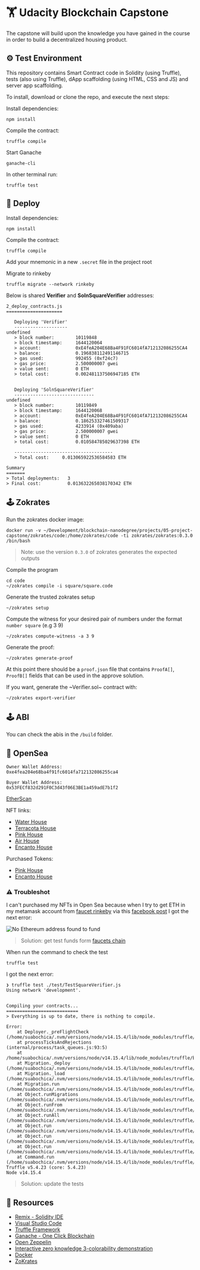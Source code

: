 # 🏋 Udacity Blockchain Capstone

The capstone will build upon the knowledge you have gained in the course in order to build a decentralized housing product. 

## ⚙️ Test Environment

This repository contains Smart Contract code in Solidity (using Truffle), tests (also using Truffle), dApp scaffolding (using HTML, CSS and JS) and server app scaffolding.

To install, download or clone the repo, and execute the next steps:

Install dependencies:

`npm install`

Compile the contract:

`truffle compile`

Start Ganache

`ganache-cli`

In other terminal run:

`truffle test`

## 🚀 Deploy


Install dependencies:

`npm install`

Compile the contract:

`truffle compile`

Add your mnemonic in a new `.secret` file in the project root


Migrate to rinkeby

`truffle migrate --network rinkeby`

Below is shared **Verifier** and **SolnSquareVerifier** addresses:

```
2_deploy_contracts.js
=====================

   Deploying 'Verifier'
   --------------------
undefined
   > block number:        10119848
   > block timestamp:     1644120064
   > account:             0xE4feA204E68Ba4F91FC6014fA712132086255CA4
   > balance:             0.196838112491146715
   > gas used:            992455 (0xf24c7)
   > gas price:           2.500000007 gwei
   > value sent:          0 ETH
   > total cost:          0.002481137506947185 ETH


   Deploying 'SolnSquareVerifier'
   ------------------------------
undefined
   > block number:        10119849
   > block timestamp:     1644120068
   > account:             0xE4feA204E68Ba4F91FC6014fA712132086255CA4
   > balance:             0.186253327461509317
   > gas used:            4233914 (0x409aba)
   > gas price:           2.500000007 gwei
   > value sent:          0 ETH
   > total cost:          0.010584785029637398 ETH

   -------------------------------------
   > Total cost:     0.013065922536584583 ETH

Summary
=======
> Total deployments:   3
> Final cost:          0.013632265038170342 ETH
```

## 🕹️ Zokrates

Run the zokrates docker image:

```
docker run -v ~/Development/blockchain-nanodegree/projects/05-project-capstone/zokrates/code:/home/zokrates/code -ti zokrates/zokrates:0.3.0 /bin/bash
```
> Note: use the version `0.3.0` of zokrates generates the expected outputs

Compile the program

```
cd code
~/zokrates compile -i square/square.code
```

Generate the trusted zokrates setup

```
~/zokrates setup
```

Compute the witness for your desired pair of numbers under the format `number square` (e.g 3 9)

```
~/zokrates compute-witness -a 3 9
```

Generate the proof:

```
~/zokrates generate-proof
```

At this point there should be a `proof.json` file that contains `ProofA[]`, `ProofB[]` fields that can be used in the approve solution.

If you want, generate the ~Verifier.sol~ contract with:

```
~/zokrates export-verifier
```
## 🕹️ ABI

You can check the abis in the `/build` folder.

## 🌊 OpenSea

```
Owner Wallet Address:
0xe4fea204e68ba4f91fc6014fa712132086255ca4

Buyer Wallet Address:
0x53FECf832d291F0C3d43f06E3BE1a459adE7b1f2

```

[EtherScan](https://rinkeby.etherscan.io/address/0xe4fea204e68ba4f91fc6014fa712132086255ca4)

NFT links:

- [Water House](https://testnets.opensea.io/assets/0x88b48f654c30e99bc2e4a1559b4dcf1ad93fa656/103577226846465686377519928044988398376835694479848581002288206161382146572289/)
- [Terracota House](https://testnets.opensea.io/assets/0x88b48f654c30e99bc2e4a1559b4dcf1ad93fa656/103577226846465686377519928044988398376835694479848581002288206164680681455617/)
- [Pink House](https://testnets.opensea.io/assets/0x88b48f654c30e99bc2e4a1559b4dcf1ad93fa656/103577226846465686377519928044988398376835694479848581002288206163581169827841/)
- [Air House](https://testnets.opensea.io/assets/0x88b48f654c30e99bc2e4a1559b4dcf1ad93fa656/103577226846465686377519928044988398376835694479848581002288206162481658200065)
- [Encanto House](https://testnets.opensea.io/assets/0x88b48f654c30e99bc2e4a1559b4dcf1ad93fa656/103577226846465686377519928044988398376835694479848581002288206165780193083393/)

Purchased Tokens:

- [Pink House](https://rinkeby.etherscan.io/tx/0x6ba893068dc0217d60ee4005c20f3967d5e35b7a70c050388b3ff4fc104afc6d)
- [Encanto House](https://rinkeby.etherscan.io/tx/0x163b0b3150ac10e5449600c773ac3d9e10e0b559c58c994006decb76933477f9)

### ⚠️ Troubleshot

I can't purchased my NFTs in Open Sea because when I try to get ETH in my metamask account from [faucet rinkeby](https://faucet.rinkeby.io/) via this [facebook post](https://www.facebook.com/sergiokun.benitez/posts/10165966092110623) I got the next error:

![No Ethereum address found to fund](./src/app/assets/no_eth_address_found.png)

> Solution: get test funds form [faucets chain](https://faucets.chain.link/rinkeby)

When run the command to check the test

```
truffle test
```

I got the next error:

```
❯ truffle test ./test/TestSquareVerifier.js 
Using network 'development'.


Compiling your contracts...
===========================
> Everything is up to date, there is nothing to compile.

Error: 
    at Deployer._preFlightCheck (/home/suabochica/.nvm/versions/node/v14.15.4/lib/node_modules/truffle/build/webpack:/packages/deployer/src/deployment.js:179:1)
    at processTicksAndRejections (internal/process/task_queues.js:93:5)
    at /home/suabochica/.nvm/versions/node/v14.15.4/lib/node_modules/truffle/build/webpack:/packages/deployer/src/deployment.js:282:1
    at Migration._deploy (/home/suabochica/.nvm/versions/node/v14.15.4/lib/node_modules/truffle/build/webpack:/packages/migrate/Migration.js:70:1)
    at Migration._load (/home/suabochica/.nvm/versions/node/v14.15.4/lib/node_modules/truffle/build/webpack:/packages/migrate/Migration.js:56:1)
    at Migration.run (/home/suabochica/.nvm/versions/node/v14.15.4/lib/node_modules/truffle/build/webpack:/packages/migrate/Migration.js:217:1)
    at Object.runMigrations (/home/suabochica/.nvm/versions/node/v14.15.4/lib/node_modules/truffle/build/webpack:/packages/migrate/index.js:150:1)
    at Object.runFrom (/home/suabochica/.nvm/versions/node/v14.15.4/lib/node_modules/truffle/build/webpack:/packages/migrate/index.js:110:1)
    at Object.runAll (/home/suabochica/.nvm/versions/node/v14.15.4/lib/node_modules/truffle/build/webpack:/packages/migrate/index.js:114:1)
    at Object.run (/home/suabochica/.nvm/versions/node/v14.15.4/lib/node_modules/truffle/build/webpack:/packages/migrate/index.js:79:1)
    at Object.run (/home/suabochica/.nvm/versions/node/v14.15.4/lib/node_modules/truffle/build/webpack:/packages/core/lib/testing/Test.js:114:1)
    at Object.run (/home/suabochica/.nvm/versions/node/v14.15.4/lib/node_modules/truffle/build/webpack:/packages/core/lib/commands/test/index.js:182:1)
    at Command.run (/home/suabochica/.nvm/versions/node/v14.15.4/lib/node_modules/truffle/build/webpack:/packages/core/lib/command.js:183:1)
Truffle v5.4.23 (core: 5.4.23)
Node v14.15.4
```

> Solution: update the tests
## 🧭 Resources

* [Remix - Solidity IDE](https://remix.ethereum.org/)
* [Visual Studio Code](https://code.visualstudio.com/)
* [Truffle Framework](https://truffleframework.com/)
* [Ganache - One Click Blockchain](https://truffleframework.com/ganache)
* [Open Zeppelin ](https://openzeppelin.org/)
* [Interactive zero knowledge 3-colorability demonstration](http://web.mit.edu/~ezyang/Public/graph/svg.html)
* [Docker](https://docs.docker.com/install/)
* [ZoKrates](https://github.com/Zokrates/ZoKrates)
